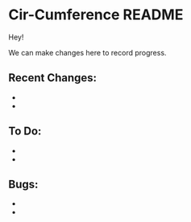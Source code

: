 Cir-Cumference README
==============

Hey!

We can make changes here to record progress.



Recent Changes:
-
-
-


To Do:
-
-
-


Bugs:
-
-
-
